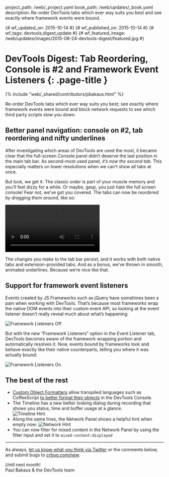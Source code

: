 project_path: /web/_project.yaml
book_path: /web/updates/_book.yaml
description: Re-order DevTools tabs which ever way suits you best and see exactly where framework events were bound.

{# wf_updated_on: 2015-10-14 #}
{# wf_published_on: 2015-10-14 #}
{# wf_tags: devtools,digest,update #}
{# wf_featured_image: /web/updates/images/2015-08-24-devtools-digest/featured.jpg #}

# DevTools Digest: Tab Reordering, Console is #2 and Framework Event Listeners {: .page-title }

{% include "web/_shared/contributors/pbakaus.html" %}



Re-order DevTools tabs which ever way suits you best; see exactly where framework events were bound and block network requests to see which third party scripts slow you down.

## Better panel navigation: console on #2, tab reordering and nifty underlines

After investigating which areas of DevTools are used the most, it became clear that the full-screen Console panel didn’t deserve the last position in the main tab bar. As second-most used panel, *it’s now the second tab*. This especially matters on lower resolutions when we can’t show all tabs at once.

But look, we get it. The classic order is part of your muscle memory and you’ll feel dizzy for a while. Or maybe, gasp, you just hate the full screen console! Fear not, we’ve got you covered. The tabs can now be *reordered by dragging them around*, like so:

<video src="/web/updates/images/2015-10-05/reordering_tabs.mp4" autoplay loop></video>

The changes you make to the tab bar persist, and it works with both native tabs and extension-provided tabs. And as a bonus, we’ve thrown in smooth, animated underlines. Because we’re nice like that.


## Support for framework event listeners

Events created by JS Frameworks such as jQuery have sometimes been a pain when working with DevTools. That’s because most frameworks wrap the native DOM events into their custom event API, so looking at the event listener doesn’t really reveal much about what’s happening:

![Framework Listeners Off](/web/updates/images/2015-10-05/listeners_off.png)

But with the new “Framework Listeners” option in the Event Listener tab, DevTools becomes aware of the framework wrapping portion and automatically resolves it. Now, events bound by frameworks look and behave exactly like their native counterparts, telling you where it was actually bound:

![Framework Listeners On](/web/updates/images/2015-10-05/listeners_on.png)

## The best of the rest

  * [Custom Object Formatters](https://docs.google.com/document/d/1FTascZXT9cxfetuPRT2eXPQKXui4nWFivUnS_335T3U/preview?usp=sharing) allow transpiled languages such as CoffeeScript [to better format their objects](https://github.com/binaryage/cljs-devtools) in the DevTools Console.
  * The Timeline has a new better looking dialog during recording that shows you status, time and buffer usage at a glance. <br>![Timeline Hint](/web/updates/images/2015-10-05/timeline_hint.png)
  * Along the same lines, the Network Panel shows a helpful hint when empty now: ![Network Hint](/web/updates/images/2015-10-05/network_hint.png)
  * You can now filter for mixed content in the Network Panel by using the filter input and set it to `mixed-content:displayed`

- - -

As always, [let us know what you think via 
Twitter](https://twitter.com/intent/tweet?text=%40ChromeDevTools) or the 
comments below, and submit bugs to [crbug.com/new](https://crbug.com/new).

Until next month!  
Paul Bakaus & the DevTools team


